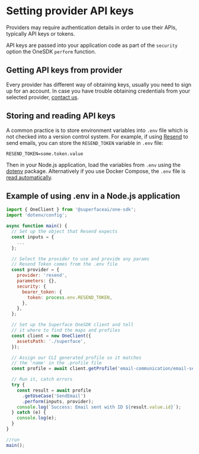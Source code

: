 # Setting provider API keys

Providers may require authentication details in order to use their APIs, typically API keys or tokens.

API keys are passed into your application code as part of the `security` option the OneSDK `perform` function.

## Getting API keys from provider

Every provider has different way of obtaining keys, usually you need to sign up for an account. In case you have trouble obtaining credentials from your selected provider, [contact us](../support.mdx).

## Storing and reading API keys

A common practice is to store environment variables into `.env` file which is not checked into a version control system. For example, if using [Resend](https://www.resend.com) to send emails, you can store the `RESEND_TOKEN` variable in `.env` file:

```title=".env"
RESEND_TOKEN=some.token.value
```

Then in your Node.js application, load the variables from `.env` using the [dotenv](https://www.npmjs.com/package/dotenv) package. Alternatively if you use Docker Compose, the `.env` file is [read automatically](https://docs.docker.com/compose/environment-variables/).

## Example of using .env in a Node.js application

```javascript {14-17}
import { OneClient } from '@superfaceai/one-sdk';
import 'dotenv/config';

async function main() {
  // Set up the object that Resend expects
  const inputs = {
    ...
  };

  // Select the provider to use and provide any params
  // Resend Token comes from the .env file
  const provider = {
    provider: 'resend',
    parameters: {},
    security: {
      bearer_token: {
        token: process.env.RESEND_TOKEN,
      },
    },
  };

  // Set up the Superface OneSDK client and tell
  // it where to find the maps and profiles
  const client = new OneClient({
    assetsPath: './superface',
  });

  // Assign our CLI generated profile so it matches
  // the 'name' in the .profile file
  const profile = await client.getProfile('email-communication/email-sending');

  // Run it, catch errors
  try {
    const result = await profile
      .getUseCase('SendEmail')
      .perform(inputs, provider);
    console.log(`Success: Email sent with ID ${result.value.id}`);
  } catch (e) {
    console.log(e);
  }
}

//run
main();
```
